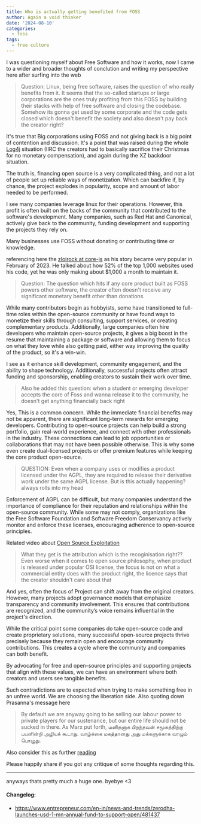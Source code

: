 ```yaml
---
title: Who is actually getting benefited from FOSS
author: Again a void thinker
date: '2024-08-10'
categories:
  - foss
tags:
  - free culture
---
```


I was questioning myself about Free Software and how it works, now I came to a wider and broader thoughts of conclution and writing my perspective here after surfing into the web

> Question: Linux, being free software, raises the question of who really benefits from it. It seems that the so-called startups or large corporations are the ones truly profiting from this FOSS by building their stacks with help of free software and closing the codebase. Somehow its gonna get used by some corporate and the code gets closed which doesn't benefit the society and also doesn't pay back the creator right?

It's true that Big corporations using FOSS and not giving back is a big point of contention and discussion. It's a point that was raised during the whole [Log4j](https://theconversation.com/what-is-log4j-a-cybersecurity-expert-explains-the-latest-internet-vulnerability-how-bad-it-is-and-whats-at-stake-173896) situation (IIRC the creators had to basically sacrifice their Christmas for no monetary compensation), and again during the XZ backdoor situation.

The truth is, financing open source is a very complicated thing, and not a lot of people set up reliable ways of monetization. Which can backfire if, by chance, the project explodes in popularity, scope and amount of labor needed to be performed. 

I see many companies leverage linux for their operations. However, this profit is often built on the backs of the community that contributed to the software's development. Many companies, such as Red Hat and Canonical, actively give back to the community, funding development and supporting the projects they rely on.

Many businesses use FOSS without donating or contributing time or knowledge.

referencing here the [zloirock at core-js](https://github.com/zloirock/core-js/blob/master/docs/2023-02-14-so-whats-next.md) as his story became very popular in February of 2023. He talked about how 52% of the top 1,000 websites used his code, yet he was only making about $1,000 a month to maintain it.

> Question: The question which hits if any core product built as FOSS powers other software, the creator often doesn't receive any significant monetary benefit other than donations.

While many contributors begin as hobbyists, some have transitioned to full-time roles within the open-source community or have found ways to monetize their skills through consulting, support services, or creating complementary products. Additionally, large companies often hire developers who maintain open-source projects, it gives a big boost in the resume that maintaining a package or software and  allowing them to focus on what they love while also getting paid, either way improving the quality of the product, so it's a win-win.  

I see as it enhance skill development, community engagement, and the ability to shape technology. Additionally, successful projects often attract funding and sponsorship, enabling creators to sustain their work over time. 

> Also he added this question: when a student or emerging developer accepts the core of Foss and wanna release it to the community, he doesn't get anything financially back right 

Yes, This is a common concern. While the immediate financial benefits may not be apparent, there are significant long-term rewards for emerging developers. Contributing to open-source projects can help build a strong portfolio, gain real-world experience, and connect with other professionals in the industry. These connections can lead to job opportunities or collaborations that may not have been possible otherwise. This is why some even create dual-licensed projects or offer premium features while keeping the core product open-source. 


<!-- #### Also came across this in Internet

 The Linux Foundation, which is responsible for kernel development/maintenance of core product/development/maintenance, is almost entirely funded by large, for-profit corporations. Almost all of the code contributed for the kernel comes from large, for-profit corporations. Large, for-profit corporations are heavily represented on Linux Foundation governing bodies.

Without significant involvement/contributions from large, for-profit corporations over the course of many years, Linux would still be an academic curiosity.  -->

> QUESTION: Even when a company uses or modifies a product licensed under the AGPL, they are required to release their derivative work under the same AGPL license. But is this actually happening? always rolls into my head

Enforcement of AGPL can be difficult, but many companies understand the importance of compliance for their reputation and relationships within the open-source community. While some may not comply, organizations like the Free Software Foundation and Software Freedom Conservancy actively monitor and enforce these licenses, encouraging adherence to open-source principles.

Related video about [Open Source Exploitation](https://www.youtube.com/watch?v=9YQgNDLFYq8)

> What they get is the attribution which is the recoginisation right?? Even worse when it comes to open source philosophy, when product is released under popular OSI license, the focus is not on what a commercial entity does with the product right, the licence says that the creator shouldn't care about that

And yes, often the focus of Project can shift away from the original creators. However, many projects adopt governance models that emphasize transparency and community involvement. This ensures that contributions are recognized, and the community’s voice remains influential in the project's direction. 

While the critical point some companies do take open-source code and create proprietary solutions, many successful open-source projects thrive precisely because they remain open and encourage community contributions. This creates a cycle where the community and companies can both benefit. 

By advocating for free and open-source principles and supporting projects that align with these values, we can have an environment where both creators and users see tangible benefits.  

Such contradictions are to expected when trying to make something free in an unfree world. We are choosing the liberation side. Also quoting down Prasanna's message here

>By default we are anyway going to be selling our labour power to  private players for our sustenance, but our entire life should not be sucked in there. As Marx put forth, மனிதனாக பிறந்தவன் சமூகத்திற்கு பயனின்றி அழியக் கூடாது. வாழ்க்கை மகத்தானது அது மக்களுக்காக வாழும் பொழுது.


Also consider this as further [reading](https://drewdevault.com/2024/07/16/2024-07-16-So-you-want-to-compete-with-FOSS.html)

Please happily share if you got any critique of some thoughts regarding this.

------
anyways thats pretty much a huge one. byebye <3

#### Changelog:

- https://www.entrepreneur.com/en-in/news-and-trends/zerodha-launches-usd-1-mn-annual-fund-to-support-open/481437